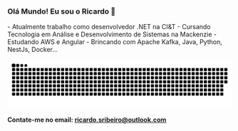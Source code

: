 ### Olá Mundo! Eu sou o Ricardo 👋
<div>   
- Atualmente trabalho como desenvolvedor .NET na CI&T
- Cursando Tecnologia em Análise e Desenvolvimento de Sistemas na Mackenzie
- Estudando AWS e Angular
- Brincando com Apache Kafka, Java, Python, NestJs, Docker...   
  
![Snake animation](https://github.com/ricardosribeiro/ricardosribeiro/blob/output/github-contribution-grid-snake.svg)
  
<b>Contate-me no email: ricardo.sribeiro@outlook.com</b>
  
</div>
